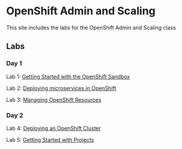 # OpenShift Admin and Scaling

This site includes the labs for the OpenShift Admin and Scaling class


## Labs
### Day 1
Lab 1: [Getting Started with the OpenShift Sandbox](labs/openshift-sandbox)    

Lab 2: [Deploying microservices in OpenShift](labs/openshift-microservices)   

Lab 3: [Managing OpenShift Resources](https://developers.redhat.com/courses/foundations/manage-resource-objects)



### Day 2

Lab 4: [Deploying an OpenShift Cluster](labs/openshift-deploy)    

Lab 5: [Getting Started with Projects](labs/openshift-projects) 





​    

